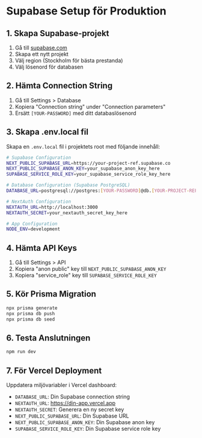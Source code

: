# Supabase Setup för Produktion

## 1. Skapa Supabase-projekt

1. Gå till [supabase.com](https://supabase.com)
2. Skapa ett nytt projekt
3. Välj region (Stockholm för bästa prestanda)
4. Välj lösenord för databasen

## 2. Hämta Connection String

1. Gå till Settings > Database
2. Kopiera "Connection string" under "Connection parameters"
3. Ersätt `[YOUR-PASSWORD]` med ditt databaslösenord

## 3. Skapa .env.local fil

Skapa en `.env.local` fil i projektets root med följande innehåll:

```bash
# Supabase Configuration
NEXT_PUBLIC_SUPABASE_URL=https://your-project-ref.supabase.co
NEXT_PUBLIC_SUPABASE_ANON_KEY=your_supabase_anon_key_here
SUPABASE_SERVICE_ROLE_KEY=your_supabase_service_role_key_here

# Database Configuration (Supabase PostgreSQL)
DATABASE_URL=postgresql://postgres:[YOUR-PASSWORD]@db.[YOUR-PROJECT-REF].supabase.co:5432/postgres?sslmode=require

# NextAuth Configuration
NEXTAUTH_URL=http://localhost:3000
NEXTAUTH_SECRET=your_nextauth_secret_key_here

# App Configuration
NODE_ENV=development
```

## 4. Hämta API Keys

1. Gå till Settings > API
2. Kopiera "anon public" key till `NEXT_PUBLIC_SUPABASE_ANON_KEY`
3. Kopiera "service_role" key till `SUPABASE_SERVICE_ROLE_KEY`

## 5. Kör Prisma Migration

```bash
npx prisma generate
npx prisma db push
npx prisma db seed
```

## 6. Testa Anslutningen

```bash
npm run dev
```

## 7. För Vercel Deployment

Uppdatera miljövariabler i Vercel dashboard:

- `DATABASE_URL`: Din Supabase connection string
- `NEXTAUTH_URL`: https://din-app.vercel.app
- `NEXTAUTH_SECRET`: Generera en ny secret key
- `NEXT_PUBLIC_SUPABASE_URL`: Din Supabase URL
- `NEXT_PUBLIC_SUPABASE_ANON_KEY`: Din Supabase anon key
- `SUPABASE_SERVICE_ROLE_KEY`: Din Supabase service role key
